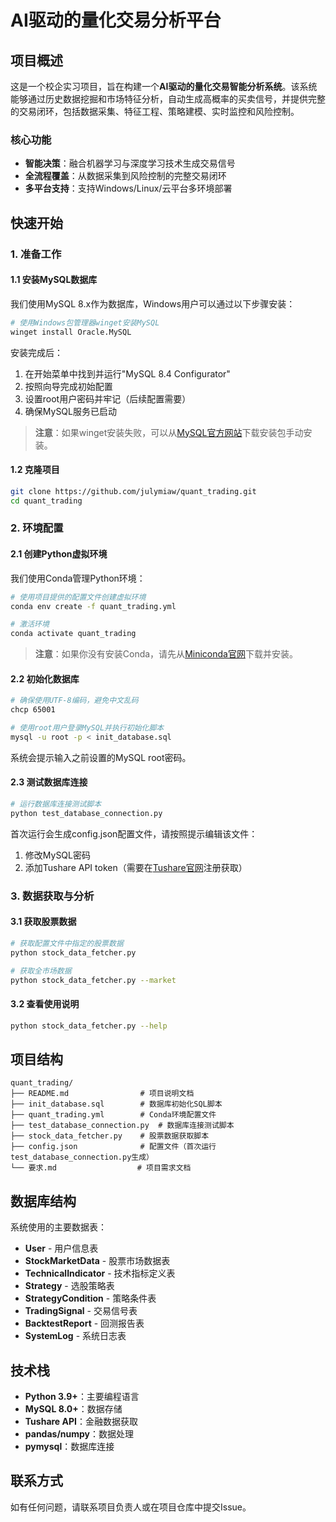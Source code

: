 # AI驱动的量化交易分析平台

## 项目概述

这是一个校企实习项目，旨在构建一个**AI驱动的量化交易智能分析系统**。该系统能够通过历史数据挖掘和市场特征分析，自动生成高概率的买卖信号，并提供完整的交易闭环，包括数据采集、特征工程、策略建模、实时监控和风险控制。

### 核心功能

- **智能决策**：融合机器学习与深度学习技术生成交易信号
- **全流程覆盖**：从数据采集到风险控制的完整交易闭环
- **多平台支持**：支持Windows/Linux/云平台多环境部署

## 快速开始

### 1. 准备工作

#### 1.1 安装MySQL数据库

我们使用MySQL 8.x作为数据库，Windows用户可以通过以下步骤安装：

```bash
# 使用Windows包管理器winget安装MySQL
winget install Oracle.MySQL
```

安装完成后：

1. 在开始菜单中找到并运行"MySQL 8.4 Configurator"
2. 按照向导完成初始配置
3. 设置root用户密码并牢记（后续配置需要）
4. 确保MySQL服务已启动

> **注意**：如果winget安装失败，可以从[MySQL官方网站](https://dev.mysql.com/downloads/mysql/)下载安装包手动安装。

#### 1.2 克隆项目

```bash
git clone https://github.com/julymiaw/quant_trading.git
cd quant_trading
```

### 2. 环境配置

#### 2.1 创建Python虚拟环境

我们使用Conda管理Python环境：

```bash
# 使用项目提供的配置文件创建虚拟环境
conda env create -f quant_trading.yml

# 激活环境
conda activate quant_trading
```

> **注意**：如果你没有安装Conda，请先从[Miniconda官网](https://docs.conda.io/en/latest/miniconda.html)下载并安装。

#### 2.2 初始化数据库

```bash
# 确保使用UTF-8编码，避免中文乱码
chcp 65001

# 使用root用户登录MySQL并执行初始化脚本
mysql -u root -p < init_database.sql
```

系统会提示输入之前设置的MySQL root密码。

#### 2.3 测试数据库连接

```bash
# 运行数据库连接测试脚本
python test_database_connection.py
```

首次运行会生成config.json配置文件，请按照提示编辑该文件：

1. 修改MySQL密码
2. 添加Tushare API token（需要在[Tushare官网](https://tushare.pro/register)注册获取）

### 3. 数据获取与分析

#### 3.1 获取股票数据

```bash
# 获取配置文件中指定的股票数据
python stock_data_fetcher.py

# 获取全市场数据
python stock_data_fetcher.py --market
```

#### 3.2 查看使用说明

```bash
python stock_data_fetcher.py --help
```

## 项目结构

```plaintext
quant_trading/
├── README.md                # 项目说明文档
├── init_database.sql        # 数据库初始化SQL脚本
├── quant_trading.yml        # Conda环境配置文件
├── test_database_connection.py  # 数据库连接测试脚本
├── stock_data_fetcher.py    # 股票数据获取脚本
├── config.json              # 配置文件（首次运行test_database_connection.py生成）
└── 要求.md                  # 项目需求文档
```

## 数据库结构

系统使用的主要数据表：

- **User** - 用户信息表
- **StockMarketData** - 股票市场数据表
- **TechnicalIndicator** - 技术指标定义表
- **Strategy** - 选股策略表
- **StrategyCondition** - 策略条件表
- **TradingSignal** - 交易信号表
- **BacktestReport** - 回测报告表
- **SystemLog** - 系统日志表

## 技术栈

- **Python 3.9+**：主要编程语言
- **MySQL 8.0+**：数据存储
- **Tushare API**：金融数据获取
- **pandas/numpy**：数据处理
- **pymysql**：数据库连接

## 联系方式

如有任何问题，请联系项目负责人或在项目仓库中提交Issue。
